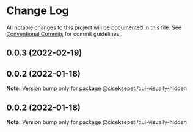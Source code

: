 # Change Log

All notable changes to this project will be documented in this file.
See [Conventional Commits](https://conventionalcommits.org) for commit guidelines.

## 0.0.3 (2022-02-19)



## 0.0.2 (2022-01-18)

**Note:** Version bump only for package @ciceksepeti/cui-visually-hidden





## 0.0.2 (2022-01-18)

**Note:** Version bump only for package @ciceksepeti/cui-visually-hidden
